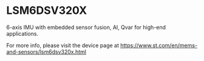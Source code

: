 # LSM6DSV320X

6-axis IMU with embedded sensor fusion, AI, Qvar for high-end applications. 

For more info, please visit the device page at https://www.st.com/en/mems-and-sensors/lsm6dsv320x.html